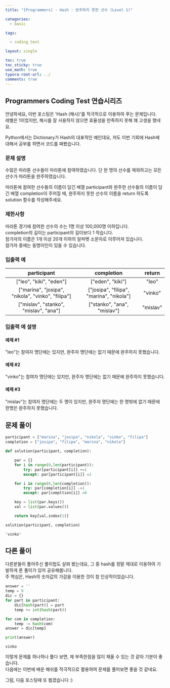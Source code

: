 ```yaml
---
title: "[Programmers] - Hash : 완주하지 못한 선수 (Level 1)"

categories:
  - basic

tags:

  - coding_test

layout: single

toc: true
toc_sticky: true
use_math: true
typora-root-url: ../
comments: true
---
```


## Programmers Coding Test 연습시리즈

안녕하세요, 이번 포스팅은 'Hash (해시)'를 적극적으로 이용하여 푸는 문제입니다.  
레벨은 1이었지만, 해시를 잘 사용하지 않으면 효율성을 만족하지 못해 꽤 고생을 했네요.  

Python에서는 Dictionary가 Hash의 대표적인 예인데요, 저도 이번 기회에 Hash에 대해서 공부를 하면서 코드를 짜봤습니다.

### 문제 설명

수많은 마라톤 선수들이 마라톤에 참여하였습니다. 단 한 명의 선수를 제외하고는 모든 선수가 마라톤을 완주하였습니다.  

마라톤에 참여한 선수들의 이름이 담긴 배열 participant와 완주한 선수들의 이름이 담긴 배열 completion이 주어질 때, 완주하지 못한 선수의 이름을 return 하도록 solution 함수를 작성해주세요.

### 제한사항
마라톤 경기에 참여한 선수의 수는 1명 이상 100,000명 이하입니다.  
completion의 길이는 participant의 길이보다 1 작습니다.  
참가자의 이름은 1개 이상 20개 이하의 알파벳 소문자로 이루어져 있습니다.  
참가자 중에는 동명이인이 있을 수 있습니다.  

### 입출력 예


|participant|completion|return|
|:---:|:---:|:---:|
|["leo", "kiki", "eden"]|["eden", "kiki"]|"leo"|
|["marina", "josipa", "nikola", "vinko", "filipa"]|["josipa", "filipa", "marina", "nikola"]|"vinko"|
|["mislav", "stanko", "mislav", "ana"]|["stanko", "ana", "mislav"]|"mislav"|

### 입출력 예 설명

#### 예제 #1
"leo"는 참여자 명단에는 있지만, 완주자 명단에는 없기 때문에 완주하지 못했습니다.  

#### 예제 #2
"vinko"는 참여자 명단에는 있지만, 완주자 명단에는 없기 때문에 완주하지 못했습니다.  

#### 예제 #3
"mislav"는 참여자 명단에는 두 명이 있지만, 완주자 명단에는 한 명밖에 없기 때문에 한명은 완주하지 못했습니다.


## 문제 풀이


```python
participant = ["marina", "josipa", "nikola", "vinko", "filipa"]
completion = ["josipa", "filipa", "marina", "nikola"]

def solution(participant, completion):

    par = {}
    for i in range(0,len(participant)):
        try: par[participant[i]] +=1
        except: par[participant[i]] =1

    for i in range(0,len(completion)):
        try: par[completion[i]] -=1
        except: par[compltion[i]] =0

    key = list(par.keys())
    val = list(par.values())

    return key[val.index(1)]

solution(participant, completion)

```




    'vinko'



## 다른 풀이

다른분들이 풀어주신 풀이법도 살펴 봤는데요, 그 중 hash를 정말 제대로 이용하여 기발하게 푼 풀이가 있어 공유해봅니다.  
주 핵심은, Hash의 숫자값의 가감을 이용한 것이 참 인상적이었습니다.


```python
answer = ''
temp = 0
dic = {}
for part in participant:
    dic[hash(part)] = part
    temp += int(hash(part))

for com in completion:
    temp -= hash(com)
answer = dic[temp]

print(answer)

```

    vinko


이렇게 문제를 하나하나 풀다 보면, 제 부족한점을 많이 채울 수 있는 것 같아 기분이 좋습니다.  
다음에는 이번에 배운 해쉬를 적극적으로 활용하여 문제를 풀어보면 좋을 것 같네요.  

그럼, 다음 포스팅때 또 뵙겠습니다 :)

